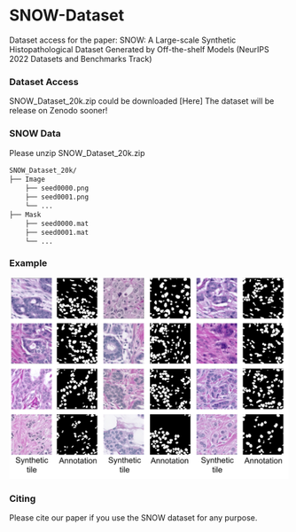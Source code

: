 # SNOW-Dataset
Dataset access for the paper: SNOW: A Large-scale Synthetic Histopathological Dataset Generated by Off-the-shelf Models (NeurIPS 2022 Datasets and Benchmarks Track)

### Dataset Access
SNOW_Dataset_20k.zip could be downloaded [Here] The dataset will be release on Zenodo sooner!


### SNOW Data

Please unzip SNOW_Dataset_20k.zip 

```
SNOW_Dataset_20k/
├── Image
    ├── seed0000.png
    ├── seed0001.png
    └── ...
├── Mask
    ├── seed0000.mat
    ├── seed0001.mat
    └── ...
```

### Example
![Example](https://github.com/Cassie07/SNOW-Dataset/blob/main/examples.png)

### Citing
Please cite our paper if you use the SNOW dataset for any purpose.
